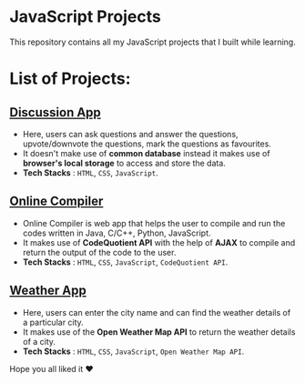 # JavaScript Projects

This repository contains all my JavaScript projects that I built while learning.

# List of Projects:

## [Discussion App](https://discussionapp-abhinandan-3p34g81bvhl0f3ctcf.web.codequotient.com/) 
- Here, users can ask questions and answer the questions, upvote/downvote the questions, mark the questions as favourites.
- It doesn't make use of __common database__ instead it makes use of __browser's local storage__ to access and store the data.
- __Tech Stacks__ : ```HTML```, ```CSS```, ```JavaScript```.
  
## [Online Compiler](https://online-compiler-3p34g82flavkzzt14lh.web.codequotient.com/)

- Online Compiler is web app that helps the user to compile and run the codes written in Java, C/C++, Python, JavaScript.
- It makes use of __CodeQuotient API__ with the help of __AJAX__ to compile and return the output of the code to the user.
- __Tech Stacks__ : ```HTML```, ```CSS```, ```JavaScript```, ```CodeQuotient API```.

## [Weather App](https://abhinandanadhikari.github.io/Sunny-Weather-App/)

- Here, users can enter the city name and can find the weather details of a particular city.
- It makes use of the __Open Weather Map API__ to return the weather details of a city.
- __Tech Stacks__ : ```HTML```, ```CSS```, ```JavaScript```, ```Open Weather Map API```.

Hope you all liked it :heart:
